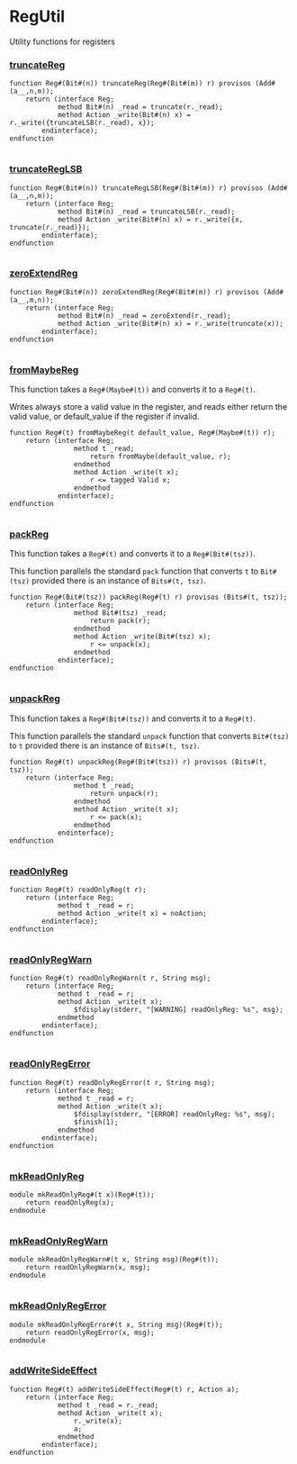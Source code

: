 # RegUtil


Utility functions for registers


### [truncateReg](../../src/bsv/RegUtil.bsv#L29)
```bluespec
function Reg#(Bit#(n)) truncateReg(Reg#(Bit#(m)) r) provisos (Add#(a__,n,m));
    return (interface Reg;
            method Bit#(n) _read = truncate(r._read);
            method Action _write(Bit#(n) x) = r._write({truncateLSB(r._read), x});
        endinterface);
endfunction


```

### [truncateRegLSB](../../src/bsv/RegUtil.bsv#L36)
```bluespec
function Reg#(Bit#(n)) truncateRegLSB(Reg#(Bit#(m)) r) provisos (Add#(a__,n,m));
    return (interface Reg;
            method Bit#(n) _read = truncateLSB(r._read);
            method Action _write(Bit#(n) x) = r._write({x, truncate(r._read)});
        endinterface);
endfunction


```

### [zeroExtendReg](../../src/bsv/RegUtil.bsv#L43)
```bluespec
function Reg#(Bit#(n)) zeroExtendReg(Reg#(Bit#(m)) r) provisos (Add#(a__,m,n));
    return (interface Reg;
            method Bit#(n) _read = zeroExtend(r._read);
            method Action _write(Bit#(n) x) = r._write(truncate(x));
        endinterface);
endfunction


```

### [fromMaybeReg](../../src/bsv/RegUtil.bsv#L56)


This function takes a `Reg#(Maybe#(t))` and converts it to a `Reg#(t)`.

Writes always store a valid value in the register, and reads either return
the valid value, or default_value if the register if invalid.

```bluespec
function Reg#(t) fromMaybeReg(t default_value, Reg#(Maybe#(t)) r);
    return (interface Reg;
                method t _read;
                    return fromMaybe(default_value, r);
                endmethod
                method Action _write(t x);
                    r <= tagged Valid x;
                endmethod
            endinterface);
endfunction


```

### [packReg](../../src/bsv/RegUtil.bsv#L73)


This function takes a `Reg#(t)` and converts it to a `Reg#(Bit#(tsz))`.

This function parallels the standard `pack` function that converts `t` to
`Bit#(tsz)` provided there is an instance of `Bits#(t, tsz)`.

```bluespec
function Reg#(Bit#(tsz)) packReg(Reg#(t) r) provisos (Bits#(t, tsz));
    return (interface Reg;
                method Bit#(tsz) _read;
                    return pack(r);
                endmethod
                method Action _write(Bit#(tsz) x);
                    r <= unpack(x);
                endmethod
            endinterface);
endfunction


```

### [unpackReg](../../src/bsv/RegUtil.bsv#L90)


This function takes a `Reg#(Bit#(tsz))` and converts it to a `Reg#(t)`.

This function parallels the standard `unpack` function that converts
`Bit#(tsz)` to `t` provided there is an instance of `Bits#(t, tsz)`.

```bluespec
function Reg#(t) unpackReg(Reg#(Bit#(tsz)) r) provisos (Bits#(t, tsz));
    return (interface Reg;
                method t _read;
                    return unpack(r);
                endmethod
                method Action _write(t x);
                    r <= pack(x);
                endmethod
            endinterface);
endfunction


```

### [readOnlyReg](../../src/bsv/RegUtil.bsv#L101)
```bluespec
function Reg#(t) readOnlyReg(t r);
    return (interface Reg;
            method t _read = r;
            method Action _write(t x) = noAction;
        endinterface);
endfunction


```

### [readOnlyRegWarn](../../src/bsv/RegUtil.bsv#L108)
```bluespec
function Reg#(t) readOnlyRegWarn(t r, String msg);
    return (interface Reg;
            method t _read = r;
            method Action _write(t x);
                $fdisplay(stderr, "[WARNING] readOnlyReg: %s", msg);
            endmethod
        endinterface);
endfunction


```

### [readOnlyRegError](../../src/bsv/RegUtil.bsv#L117)
```bluespec
function Reg#(t) readOnlyRegError(t r, String msg);
    return (interface Reg;
            method t _read = r;
            method Action _write(t x);
                $fdisplay(stderr, "[ERROR] readOnlyReg: %s", msg);
                $finish(1);
            endmethod
        endinterface);
endfunction


```

### [mkReadOnlyReg](../../src/bsv/RegUtil.bsv#L127)
```bluespec
module mkReadOnlyReg#(t x)(Reg#(t));
    return readOnlyReg(x);
endmodule


```

### [mkReadOnlyRegWarn](../../src/bsv/RegUtil.bsv#L131)
```bluespec
module mkReadOnlyRegWarn#(t x, String msg)(Reg#(t));
    return readOnlyRegWarn(x, msg);
endmodule


```

### [mkReadOnlyRegError](../../src/bsv/RegUtil.bsv#L135)
```bluespec
module mkReadOnlyRegError#(t x, String msg)(Reg#(t));
    return readOnlyRegError(x, msg);
endmodule


```

### [addWriteSideEffect](../../src/bsv/RegUtil.bsv#L139)
```bluespec
function Reg#(t) addWriteSideEffect(Reg#(t) r, Action a);
    return (interface Reg;
            method t _read = r._read;
            method Action _write(t x);
                r._write(x);
                a;
            endmethod
        endinterface);
endfunction


```

